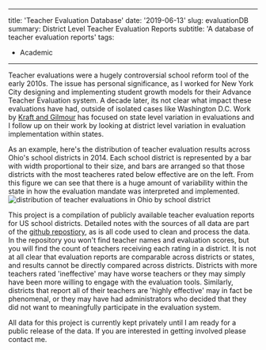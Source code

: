 
---
title: 'Teacher Evaluation Database'
date: '2019-06-13'
slug: evaluationDB
summary: District Level Teacher Evaluation Reports
subtitle: 'A database of teacher evaluation reports'
tags:
  - Academic
---

Teacher evaluations were a hugely controversial school reform tool of the early 2010s. The issue has personal significance, as I worked for New York City designing and implementing student growth  models for their Advance Teacher Evaluation system. A decade later, its not clear what impact these evaluations have had, outside of isolated cases like Washington D.C. Work by [Kraft and Gilmour](https://journals.sagepub.com/doi/pdf/10.3102/0013189X17718797) has focused on state level variation in evaluations and I follow up on their work by looking at district level variation in evaluation implementation within states. 

As an example, here's the distribution of teacher evaluation results across Ohio's school districts in 2014. Each school district is represented by a bar with width proportional to their size, and bars are arranged so that those districts with the most teacheres rated below effective are on the left. From this figure we can see that there is a huge amount of variability within the state in how the evaluation mandate was interpreted and implemented. 
![distribution of teacher evaluations in Ohio by school district](/teacher-evaluation-database/2019-06-13-teacher-evaluation-database_files/Ohio_evaluation.jpg)

This project is a compilation of publicly available teacher evaluation reports for US school districts. Detailed notes with the sources of all data are part of the [github repostiory](https://github.com/williamlief/evaluationDB), as is all code used to clean and process the data. In the repository you won't find teacher names and evaluation scores, but you will find the count of teachers receiving each rating in a district. It is not at all clear that evaluation reports are comparable across districts or states, and results cannot be directly compared across districts. Districts with more teachers rated 'ineffective' may have worse teachers or they may simply have been more willing to engage with the evaluation tools. Similarly, districts that report all of their teachers are 'highly effective' may in fact be phenomenal, or they may have had administrators who decided that they did not want to meaningfully participate in the evaluation system.

All data for this project is currently kept privately until I am ready for a public release of the data. If you are interested in getting involved please contact me. 
